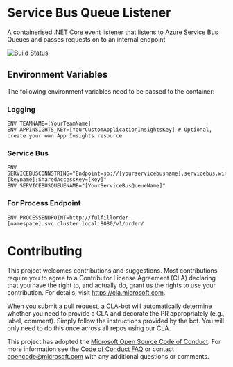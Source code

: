 # Service Bus Queue Listener

A containerised .NET Core event listener that listens to Azure Service Bus Queues and passes requests on to an internal endpoint

[![Build Status](https://dev.azure.com/theazurechallenge/Kubernetes/_apis/build/status/Code/Azure.azch-sblistener)](https://dev.azure.com/theazurechallenge/Kubernetes/_build/latest?definitionId=15)

## Environment Variables

The following environment variables need to be passed to the container:

### Logging

```
ENV TEAMNAME=[YourTeamName]
ENV APPINSIGHTS_KEY=[YourCustomApplicationInsightsKey] # Optional, create your own App Insights resource
```

### Service Bus

```
ENV SERVICEBUSCONNSTRING="Endpoint=sb://[yourservicebusname].servicebus.windows.net/;SharedAccessKeyName=[keyname];SharedAccessKey=[key]"
ENV SERVICEBUSQUEUENAME="[YourServiceBusQueueName]"
```

### For Process Endpoint

```
ENV PROCESSENDPOINT=http://fulfillorder.[namespace].svc.cluster.local:8080/v1/order/
```

# Contributing

This project welcomes contributions and suggestions.  Most contributions require you to agree to a
Contributor License Agreement (CLA) declaring that you have the right to, and actually do, grant us
the rights to use your contribution. For details, visit https://cla.microsoft.com.

When you submit a pull request, a CLA-bot will automatically determine whether you need to provide
a CLA and decorate the PR appropriately (e.g., label, comment). Simply follow the instructions
provided by the bot. You will only need to do this once across all repos using our CLA.

This project has adopted the [Microsoft Open Source Code of Conduct](https://opensource.microsoft.com/codeofconduct/).
For more information see the [Code of Conduct FAQ](https://opensource.microsoft.com/codeofconduct/faq/) or
contact [opencode@microsoft.com](mailto:opencode@microsoft.com) with any additional questions or comments.
